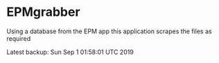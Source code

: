 # EPMgrabber
Using a database from the EPM app this application scrapes the files as required


Latest backup: Sun Sep 1 01:58:01 UTC 2019

